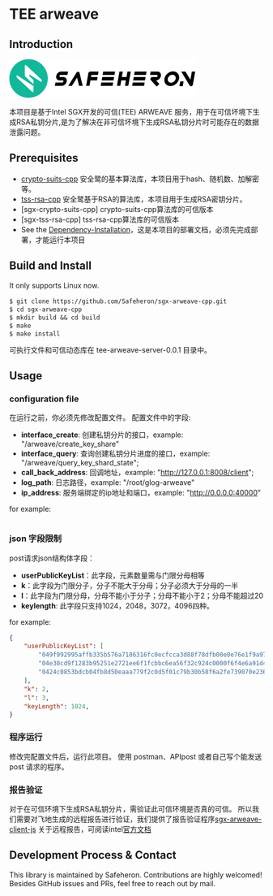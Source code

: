 # TEE arweave

## Introduction
![img](doc/logo.png)

本项目是基于Intel SGX开发的可信(TEE) ARWEAVE 服务，用于在可信坏境下生成RSA私钥分片,是为了解决在非可信坏境下生成RSA私钥分片时可能存在的数据泄露问题。

## Prerequisites
- [crypto-suits-cpp](https://github.com/safeheron/crypto-suites-cpp.git) 安全鹭的基本算法库，本项目用于hash、随机数、加解密等。
- [tss-rsa-cpp](https://github.com/Safeheron/tss-rsa-cpp.git) 安全鹭基于RSA的算法库，本项目用于生成RSA密钥分片。
- [sgx-crypto-suits-cpp] crypto-suits-cpp算法库的可信版本
- [sgx-tss-rsa-cpp] tss-rsa-cpp算法库的可信版本
- See the [Dependency-Installation](./doc/Dependency-Installation.md)，这是本项目的部署文档，必须先完成部署，才能运行本项目

## Build and Install

It only supports Linux now.
```shell
$ git clone https://github.com/Safeheron/sgx-arweave-cpp.git
$ cd sgx-arweave-cpp
$ mkdir build && cd build
$ make
$ make install
```
可执行文件和可信动态库在 tee-arweave-server-0.0.1 目录中。

## Usage

### configuration file
在运行之前，你必须先修改配置文件。
配置文件中的字段:
- **interface_create**: 创建私钥分片的接口，example: "/arweave/create_key_share"
- **interface_query**: 查询创建私钥分片进度的接口，example: "/arweave/query_key_shard_state";
- **call_back_address**: 回调地址，example: "http://127.0.0.1:8008/client";
- **log_path**: 日志路径，example: "/root/glog-arweave"
- **ip_address**: 服务端绑定的ip地址和端口，example: "http://0.0.0.0:40000"

for example:
```
```

### json 字段限制
post请求json结构体字段：

- **userPublicKeyList**：此字段，元素数量需与门限分母相等
- **k**：此字段为门限分子，分子不能大于分母；分子必须大于分母的一半
- **l**：此字段为门限分母，分母不能小于分子；分母不能小于2；分母不能超过20
- **keylength**: 此字段只支持1024，2048，3072，4096四种。

for example:
```json
{
	"userPublicKeyList": [  
        "049f992995affb335b576a7186316fc0ecfcca3d88f78dfb00e0e76e1f9a9766135230831442e4b1975f2caf81756a250032ea5e165ba1631606795be04a00d42c",   
        "04e30cd9f1283b95251e2721ee6f1fcbbc6ea56f32c924c0000f6f4e6a91d474dd1ff40d39fb8601b4b4066027952ede10e2d144f1b3aa5b2b1bf4210f4cc93e3d",   
        "0424c0853bdcb04fb8d50eaaa779f2c0d5f01c79b30b58f6a2fe739070e236cd142e32b8114f06b60b46b00f39745c874e8297ec9da01366927ac199072a103356"
	],
	"k": 2,
	"l": 3,
	"keyLength": 1024,
}
```

### 程序运行
修改完配置文件后，运行此项目。
使用 postman、APIpost 或者自己写个能发送 post 请求的程序。


### 报告验证
对于在可信环境下生成RSA私钥分片，需验证此可信环境是否真的可信。
所以我们需要对飞地生成的远程报告进行验证，我们提供了报告验证程序[sgx-arweave-client-js](https://github.com/Safeheron/sgx-arweave-client-js.git)
关于远程报告，可阅读intel[官方文档](https://download.01.org/intel-sgx/sgx-linux/2.17/docs/)



## Development Process & Contact

This library is maintained by Safeheron. Contributions are highly welcomed! Besides GitHub issues and PRs, feel free to reach out by mail.

